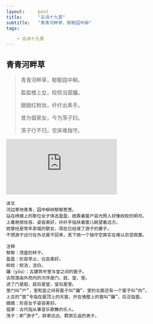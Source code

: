 ```yaml
---
layout:     post
title:      "古诗十九首"
subtitle:   "青青河畔草，郁郁园中柳"
tags:

    - 古诗十九首
---
```




## 青青河畔草

> 青青河畔草，郁郁园中柳。
>
> 盈盈楼上女，皎皎当窗牖。
>
> 娥娥红粉妆，纤纤出素手。
>
> 昔为倡家女，今为荡子妇。
>
> 荡子行不归，空床难独守。

![](http://api.nmb.show/xiaojiejie2.php)

```
译文
河边草地青青，园中柳树郁郁葱葱。
站在绣楼上的那位女子体态盈盈，她靠着窗户容光照人好像皎皎的明月。
上着艳丽妆容，姿容美好，纤纤手指扶着窗儿眺望着远方。
她曾经是常年卖唱的歌女，现在已经成了游子的妻子。
不想游子远行在外总是不回来，丢下她一个独守空房实在难以忍受寂寞。

注释
郁郁：茂盛的样子。
盈盈：形容举止、仪态美好。
皎皎：皎洁，洁白。
牖（yǒu）：古建筑中室与堂之间的窗子。
古院落由外而内的次序是门、庭、堂、室。
进了门是庭，庭后是堂，堂后是室。
室门叫“户”，室和堂之间有窗子叫“牖”，室的北面还有一个窗子叫“向”。
上古的“窗”专指在屋顶上的天窗，开在墙壁上的窗叫“牖”，后泛指窗。
娥娥：形容女子姿容美好。
倡家：古代指从事音乐歌舞的乐人。
荡子：即“游子”，辞家远出、羁旅忘返的男子。
```

